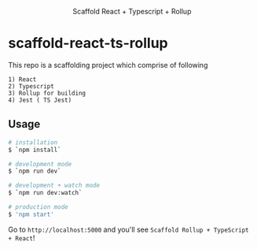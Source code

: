 <p align="center">Scaffold React + Typescript + Rollup</p>

# scaffold-react-ts-rollup

This repo is a scaffolding project which comprise of following

    1) React
    2) Typescript
    3) Rollup for building
    4) Jest ( TS Jest)

## Usage

```zsh
# installation
$ `npm install`

# development mode
$ `npm run dev`

# development + watch mode
$ `npm run dev:watch`

# production mode
$ 'npm start'
```

Go to `http://localhost:5000` and you'll see `Scaffold Rollup + TypeScript + React`!

